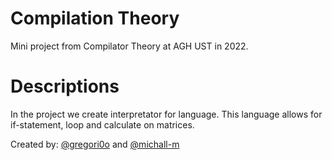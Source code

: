 # Compilation Theory
Mini project from Compilator Theory at AGH UST in 2022.

# Descriptions
In the project we create interpretator for language. This language allows for if-statement, loop and calculate on matrices.


Created by: [@gregori0o](https://github.com/gregori0o) and [@michall-m](https://github.com/michall-m)
